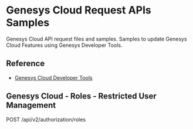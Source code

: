 
# Genesys Cloud Request APIs Samples

Genesys Cloud API request files and samples.
Samples to update Genesys Cloud Features using Genesys Developer Tools.



## Reference

 - [Genesys Cloud Developer Tools](https://developer.genesys.cloud/developer-tools/)
 

## Genesys Cloud - Roles - Restricted User Management

 
POST /api/v2/authorization/roles
